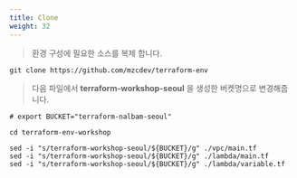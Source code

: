 ```yaml
---
title: Clone
weight: 32
---
```


> 환경 구성에 필요한 소스를 복제 합니다.

```
git clone https://github.com/mzcdev/terraform-env
```

> 다음 파일에서 **terraform-workshop-seoul** 을 생성한 버켓명으로 변경해줍니다.

```
# export BUCKET="terraform-nalbam-seoul"

cd terraform-env-workshop

sed -i "s/terraform-workshop-seoul/${BUCKET}/g" ./vpc/main.tf
sed -i "s/terraform-workshop-seoul/${BUCKET}/g" ./lambda/main.tf
sed -i "s/terraform-workshop-seoul/${BUCKET}/g" ./lambda/variable.tf
```
